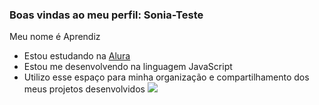 ### Boas vindas ao meu perfil: Sonia-Teste
Meu nome é Aprendiz
- Estou estudando na [Alura](https://www.alura.com.br)
- Estou me desenvolvendo na linguagem JavaScript
- Utilizo esse espaço para minha organização e 
compartilhamento dos meus projetos desenvolvidos
![](https://media1.tenor.com/m/-tquk_v-Y_YAAAAC/emy-d%C3%A9part.gif)
